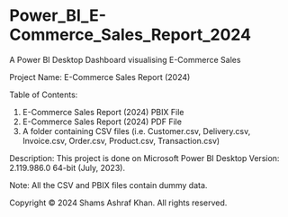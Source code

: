 # Power_BI_E-Commerce_Sales_Report_2024

A Power BI Desktop Dashboard visualising E-Commerce Sales

Project Name: E-Commerce Sales Report (2024)

Table of Contents:
1. E-Commerce Sales Report (2024) PBIX File
2. E-Commerce Sales Report (2024) PDF File
3. A folder containing CSV files (i.e. Customer.csv, Delivery.csv, Invoice.csv, Order.csv, Product.csv, Transaction.csv)

Description: This project is done on Microsoft Power BI Desktop Version: 2.119.986.0 64-bit (July, 2023).

Note: All the CSV and PBIX files contain dummy data.

Copyright © 2024 Shams Ashraf Khan. All rights reserved.
